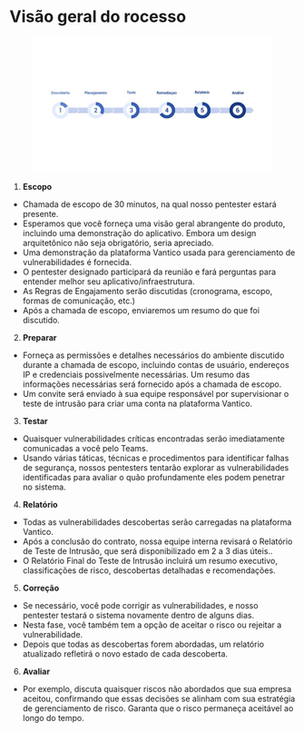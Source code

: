 # Visão geral do rocesso

<figure><img src="../.gitbook/assets/image (13).png" alt=""><figcaption></figcaption></figure>

1. **Escopo**

* Chamada de escopo de 30 minutos, na qual nosso pentester estará presente.&#x20;
* Esperamos que você forneça uma visão geral abrangente do produto, incluindo uma demonstração do aplicativo. Embora um design arquitetônico não seja obrigatório, seria apreciado.&#x20;
* Uma demonstração da plataforma Vantico usada para gerenciamento de vulnerabilidades é fornecida.&#x20;
* O pentester designado participará da reunião e fará perguntas para entender melhor seu aplicativo/infraestrutura.&#x20;
* As Regras de Engajamento serão discutidas (cronograma, escopo, formas de comunicação, etc.)&#x20;
* Após a chamada de escopo, enviaremos um resumo do que foi discutido.

2. **Preparar**

* Forneça as permissões e detalhes necessários do ambiente discutido durante a chamada de escopo, incluindo contas de usuário, endereços IP e credenciais possivelmente necessárias. Um resumo das informações necessárias será fornecido após a chamada de escopo.
* Um convite será enviado à sua equipe responsável por supervisionar o teste de intrusão para criar uma conta na plataforma Vantico.

3. **Testar**

* Quaisquer vulnerabilidades críticas encontradas serão imediatamente comunicadas a você pelo Teams.
* Usando várias táticas, técnicas e procedimentos para identificar falhas de segurança, nossos pentesters tentarão explorar as vulnerabilidades identificadas para avaliar o quão profundamente eles podem penetrar no sistema.

4. **Relatório**

* Todas as vulnerabilidades descobertas serão carregadas na plataforma Vantico.
* Após a conclusão do contrato, nossa equipe interna revisará o Relatório de Teste de Intrusão, que será disponibilizado em 2 a 3 dias úteis..
* O Relatório Final do Teste de Intrusão incluirá um resumo executivo, classificações de risco, descobertas detalhadas e recomendações.

5. **Correção**

* Se necessário, você pode corrigir as vulnerabilidades, e nosso pentester testará o sistema novamente dentro de alguns dias.
* Nesta fase, você também tem a opção de aceitar o risco ou rejeitar a vulnerabilidade.
* Depois que todas as descobertas forem abordadas, um relatório atualizado refletirá o novo estado de cada descoberta.

6. **Avaliar**

* Por exemplo, discuta quaisquer riscos não abordados que sua empresa aceitou, confirmando que essas decisões se alinham com sua estratégia de gerenciamento de risco. Garanta que o risco permaneça aceitável ao longo do tempo.

